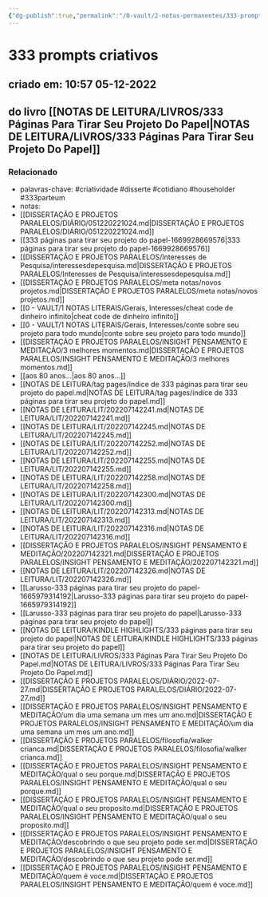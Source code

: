 ```yaml
---
{"dg-publish":true,"permalink":"/0-vault/2-notas-permanentes/333-prompts-criativos/","tags":["permanente","criatividade","disserte","cotidiano","householder","333parteum"],"dgHomeLink":true,"dgShowLocalGraph":true,"dgShowFileTree":true,"dgEnableSearch":true}
---
```


# 333 prompts criativos
## criado em: 10:57 05-12-2022
## do livro [[NOTAS DE LEITURA/LIVROS/333 Páginas Para Tirar Seu Projeto Do Papel\|NOTAS DE LEITURA/LIVROS/333 Páginas Para Tirar Seu Projeto Do Papel]]

### Relacionado
- palavras-chave: #criatividade #disserte #cotidiano #householder #333parteum 
- notas: 
- [[DISSERTAÇÃO E PROJETOS PARALELOS/DIÁRIO/051220221024.md\|DISSERTAÇÃO E PROJETOS PARALELOS/DIÁRIO/051220221024.md]]
- [[333 páginas para tirar seu projeto do papel-1669928669576\|333 páginas para tirar seu projeto do papel-1669928669576]]
- [[DISSERTAÇÃO E PROJETOS PARALELOS/Interesses de Pesquisa/interessesdepesquisa.md\|DISSERTAÇÃO E PROJETOS PARALELOS/Interesses de Pesquisa/interessesdepesquisa.md]]
- [[DISSERTAÇÃO E PROJETOS PARALELOS/meta notas/novos projetos.md\|DISSERTAÇÃO E PROJETOS PARALELOS/meta notas/novos projetos.md]]
- [[0 - VAULT/1 NOTAS LITERAIS/Gerais, Interesses/cheat code de dinheiro infinito\|cheat code de dinheiro infinito]]
- [[0 - VAULT/1 NOTAS LITERAIS/Gerais, Interesses/conte sobre seu projeto para todo mundo\|conte sobre seu projeto para todo mundo]]
- [[DISSERTAÇÃO E PROJETOS PARALELOS/INSIGHT PENSAMENTO E MEDITAÇÃO/3 melhores momentos.md\|DISSERTAÇÃO E PROJETOS PARALELOS/INSIGHT PENSAMENTO E MEDITAÇÃO/3 melhores momentos.md]]
- [[aos 80 anos...\|aos 80 anos...]]
- [[NOTAS DE LEITURA/tag pages/índice de 333 páginas para tirar seu projeto do papel.md\|NOTAS DE LEITURA/tag pages/índice de 333 páginas para tirar seu projeto do papel.md]]
- [[NOTAS DE LEITURA/LIT/202207142241.md\|NOTAS DE LEITURA/LIT/202207142241.md]]
- [[NOTAS DE LEITURA/LIT/202207142245.md\|NOTAS DE LEITURA/LIT/202207142245.md]]
- [[NOTAS DE LEITURA/LIT/202207142252.md\|NOTAS DE LEITURA/LIT/202207142252.md]]
- [[NOTAS DE LEITURA/LIT/202207142255.md\|NOTAS DE LEITURA/LIT/202207142255.md]]
- [[NOTAS DE LEITURA/LIT/202207142258.md\|NOTAS DE LEITURA/LIT/202207142258.md]]
- [[NOTAS DE LEITURA/LIT/202207142300.md\|NOTAS DE LEITURA/LIT/202207142300.md]]
- [[NOTAS DE LEITURA/LIT/202207142313.md\|NOTAS DE LEITURA/LIT/202207142313.md]]
- [[NOTAS DE LEITURA/LIT/202207142316.md\|NOTAS DE LEITURA/LIT/202207142316.md]]
- [[DISSERTAÇÃO E PROJETOS PARALELOS/INSIGHT PENSAMENTO E MEDITAÇÃO/202207142321.md\|DISSERTAÇÃO E PROJETOS PARALELOS/INSIGHT PENSAMENTO E MEDITAÇÃO/202207142321.md]]
- [[NOTAS DE LEITURA/LIT/202207142326.md\|NOTAS DE LEITURA/LIT/202207142326.md]]
- [[Larusso-333 páginas para tirar seu projeto do papel-1665979314192\|Larusso-333 páginas para tirar seu projeto do papel-1665979314192]]
- [[Larusso-333 páginas para tirar seu projeto do papel\|Larusso-333 páginas para tirar seu projeto do papel]]
- [[NOTAS DE LEITURA/KINDLE HIGHLIGHTS/333 páginas para tirar seu projeto do papel\|NOTAS DE LEITURA/KINDLE HIGHLIGHTS/333 páginas para tirar seu projeto do papel]]
- [[NOTAS DE LEITURA/LIVROS/333 Páginas Para Tirar Seu Projeto Do Papel.md\|NOTAS DE LEITURA/LIVROS/333 Páginas Para Tirar Seu Projeto Do Papel.md]]
- [[DISSERTAÇÃO E PROJETOS PARALELOS/DIÁRIO/2022-07-27.md\|DISSERTAÇÃO E PROJETOS PARALELOS/DIÁRIO/2022-07-27.md]]
- [[DISSERTAÇÃO E PROJETOS PARALELOS/INSIGHT PENSAMENTO E MEDITAÇÃO/um dia uma semana um mes um ano.md\|DISSERTAÇÃO E PROJETOS PARALELOS/INSIGHT PENSAMENTO E MEDITAÇÃO/um dia uma semana um mes um ano.md]]
- [[DISSERTAÇÃO E PROJETOS PARALELOS/filosofia/walker crianca.md\|DISSERTAÇÃO E PROJETOS PARALELOS/filosofia/walker crianca.md]]
- [[DISSERTAÇÃO E PROJETOS PARALELOS/INSIGHT PENSAMENTO E MEDITAÇÃO/qual o seu porque.md\|DISSERTAÇÃO E PROJETOS PARALELOS/INSIGHT PENSAMENTO E MEDITAÇÃO/qual o seu porque.md]]
- [[DISSERTAÇÃO E PROJETOS PARALELOS/INSIGHT PENSAMENTO E MEDITAÇÃO/qual o seu proposito.md\|DISSERTAÇÃO E PROJETOS PARALELOS/INSIGHT PENSAMENTO E MEDITAÇÃO/qual o seu proposito.md]]
- [[DISSERTAÇÃO E PROJETOS PARALELOS/INSIGHT PENSAMENTO E MEDITAÇÃO/descobrindo o que seu projeto pode ser.md\|DISSERTAÇÃO E PROJETOS PARALELOS/INSIGHT PENSAMENTO E MEDITAÇÃO/descobrindo o que seu projeto pode ser.md]]
- [[DISSERTAÇÃO E PROJETOS PARALELOS/INSIGHT PENSAMENTO E MEDITAÇÃO/quem é voce.md\|DISSERTAÇÃO E PROJETOS PARALELOS/INSIGHT PENSAMENTO E MEDITAÇÃO/quem é voce.md]]
